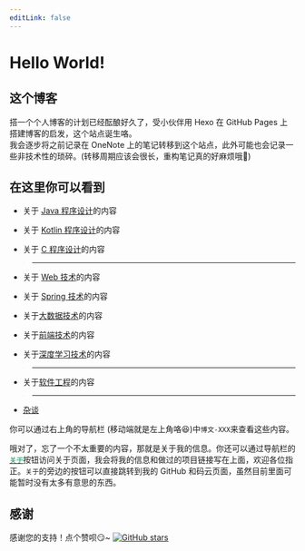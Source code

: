 ```yaml
---
editLink: false
---
```


# Hello World!

## 这个博客
搭一个个人博客的计划已经酝酿好久了，受小伙伴用 Hexo 在 GitHub Pages 上搭建博客的启发，这个站点诞生咯。  
我会逐步将之前记录在 OneNote 上的笔记转移到这个站点，此外可能也会记录一些非技术性的琐碎。(转移周期应该会很长，重构笔记真的好麻烦哦:new_moon_with_face:)

## 在这里你可以看到
+ 关于 [Java 程序设计](/java/)的内容

+ 关于 [Kotlin 程序设计](/kotlin/)的内容

+ 关于 [C 程序设计](/c/)的内容

> ---

+ 关于 [Web 技术](/web/)的内容

+ 关于 [Spring 技术](/spring/)的内容

+ 关于[大数据技术](/big-data/)的内容

+ 关于[前端技术](/front-end/)的内容

+ 关于[深度学习技术](/deep-learning/)的内容

> ---

+ 关于[软件工程](/software-engineering/)的内容

> ---

+ [杂谈](/tittle-tattle/)

你可以通过右上角的导航栏 (移动端就是左上角咯:laughing:)中`博文-XXX`来查看这些内容。  

哦对了，忘了一个不太重要的内容，那就是关于我的信息。你还可以通过导航栏的[<code style="color: #3EAF7C"><b>关于</b></code>](/about/)按钮访问关于页面，我会将我的信息和做过的项目链接写在上面，欢迎各位指正。`关于`的旁边的按钮可以直接跳转到我的 GitHub 和码云页面，虽然目前里面可能暂时没有太多有意思的东西。

## 感谢
感谢您的支持！点个赞呗:smirk:~ <a rel="点赞" href="https://github.com/ZweiRm/localhost-8080.github.io"><img alt="GitHub stars" src="https://img.shields.io/github/stars/ZweiRm/localhost-8080.github.io.svg?color=2F835D&logoColor=3EAF7C&style=social"></a>